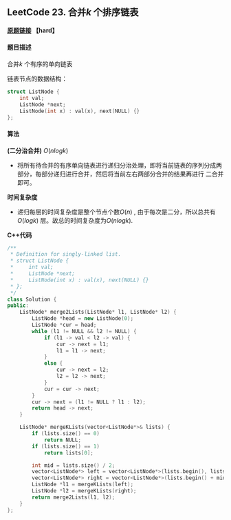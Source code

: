 ## LeetCode 23. 合并$k$ 个排序链表

**[原题链接](https://leetcode.com/problems/merge-k-sorted-lists/description/) 【hard】** 

#### 题目描述

合并$k$ 个有序的单向链表

链表节点的数据结构：

~~~cpp
struct ListNode {
    int val;
    ListNode *next;
    ListNode(int x) : val(x), next(NULL) {}
};
~~~

#### 算法

**(二分治合并)** $O(nlogk)$ 

- 将所有待合并的有序单向链表进行递归分治处理，即将当前链表的序列分成两部分，每部分递归进行合并，然后将当前左右两部分合并的结果再进行 二合并 即可。

**时间复杂度**

- 递归每层的时间复杂度是整个节点个数$O(n)$ , 由于每次是二分，所以总共有$O(logk)$ 层。故总的时间复杂度为$O(nlogk)$. 

**C++代码**

~~~cpp
/**
 * Definition for singly-linked list.
 * struct ListNode {
 *     int val;
 *     ListNode *next;
 *     ListNode(int x) : val(x), next(NULL) {}
 * };
 */
class Solution {
public:
    ListNode* merge2Lists(ListNode* l1, ListNode* l2) {
        ListNode *head = new ListNode(0);
        ListNode *cur = head;
        while (l1 != NULL && l2 != NULL) {
            if (l1 -> val < l2 -> val) {
                cur -> next = l1;
                l1 = l1 -> next;
            }
            else {
                cur -> next = l2;
                l2 = l2 -> next;
            }
            cur = cur -> next;
        }
        cur -> next = (l1 != NULL ? l1 : l2);
        return head -> next;
    }

    ListNode* mergeKLists(vector<ListNode*>& lists) {
        if (lists.size() == 0)
            return NULL;
        if (lists.size() == 1)
            return lists[0];

        int mid = lists.size() / 2;
        vector<ListNode*> left = vector<ListNode*>(lists.begin(), lists.begin() + mid);
        vector<ListNode*> right = vector<ListNode*>(lists.begin() + mid, lists.end());
        ListNode *l1 = mergeKLists(left);
        ListNode *l2 = mergeKLists(right);
        return merge2Lists(l1, l2);
    }
};
~~~


